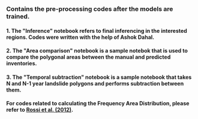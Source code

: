### Contains the pre-processing codes after the models are trained. 

#### 1. The "Inference" notebook refers to final inferencing in the interested regions. Codes were written with the help of Ashok Dahal.
#### 2. The "Area comparison" notebook is a sample notebok that is used to compare the polygonal areas between the manual and predicted inventories.
#### 3. The "Temporal subtraction" notebook is a sample notebook that takes N and N-1 year landslide polygons and performs subtraction between them.

#### For codes related to calculating the Frequency Area Distribution, please refer to [Rossi et al. (2012)](https://www.researchgate.net/publication/258621952_A_tool_for_the_estimation_of_the_distribution_of_landslide_area_in_R).
